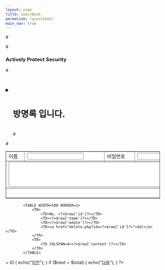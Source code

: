 ```yaml
---
layout: page
title: GuestBook
permalink: /guestbook/
main_nav: true
---
```


#<!doctype html>
<html>
<head>
    <meta charest="utf-8">
    <title>GestBook</title>
    <link href="style2.css" rel="stylesheet" type="text/css">
    <style>
        #me:hover{
            transform-origin:right top;
            -webkit-transform-origin:right top;
            -moz-transform-origin:right top;
            -o-transform-origin:right top;
            -ms-transform-origin:right top;
            transform:rotate(15deg);
            -webkit-transform:rotate(15deg);
            -moz-transform:rotate(15deg);
            -o-transform:rotate(15deg);
            -ms-transform:rotate(15deg);
        }
    </style>
</head>

<body>

#<h3>Actively Protect Security</h3>
#<ul>
#    <li>
#        방명록 입니다.
#    </li>
#</ul>

<FORM ACTION="insert.php" METHOD="POST">
#    <TABLE BORDER=1 WIDTH=600>
        <TR>
            <TD>이름</TD><TD><INPUT TYPE="TEXT" NAME="name"></TD>
            <TD>비밀번호</TD><TD><INPUT TYPE="PASSWORD" NAME="pass"></TD>
        </TR>
        <TR>
            <TD COLSPAN=4>
                <TEXTAREA NAME="content" COLS=80 ROWS=5></TEXTAREA>
            </TD>
        </TR>
        <TR>
            <TD COLSPAN=4 align=right><INPUT TYPE="SUBMIT" VALUE="확인"></TD>
        </TR>
    </TABLE>

<?
include "db_info.php";

    if (!isset($_GET['no']))
        $no = 0;
    else $no = $_GET['no'];

$pagesize = 5;

$query1 = "SELECT count(*) FROM guestbook";
$result1 = mysqli_query($conn, $query1);
$row1 = mysqli_fetch_array($result1);
$total = $row1[0];

$query = "SELECT * FROM guestbook ORDER BY id DESC LIMIT $no, $pagesize;";
//$query = "SELECT * FROM guestbook ORDER BY id DESC";
$result = mysqli_query($conn, $query);
//$total = mysqli_affected_rows($conn);

    for($i=$no; $i<$no+$pagesize; $i++){
        if ($i < $total)
        {
            //if(!mysqli_data_seek($result,$i)) die(mysqli_error($conn));
            $row = mysqli_fetch_array($result) or die(mysqli_error($conn));

?>
            <TABLE WIDTH=500 BORDER=1>
                <TR>
                    <TD>No. <?=$row['id']?></TD>
                    <TD><?=$row['name']?></TD>
                    <TD><?=$row['wdate']?></TD>
                    <TD><a href="delete.php?id=<?=$row['id']?>">del</a></TD>
                </TR>
                <TR>
                    <TD COLSPAN=4><?=$row['content']?></TD>
                </TR>
            </TABLE>

<?
        }
    }
        $prev = $no - $pagesize; // 이전 페이지는 시작 글에서 $scale을 뺀 값부터
        $next = $no + $pagesize; // 다음 페이지는 시작 글에서 $scale을 더한 값부터

       if ($prev >= 0) {
                   echo("<a href='{$_SERVER['PHP_SELF']}?no=$prev'>이전</a>");
       }
       if ($next < $total) {
                   echo("<a href='{$_SERVER['PHP_SELF']}?no=$next'>다음</a></center>");
       }
?>

</body>
</html>

